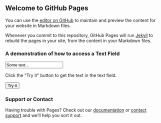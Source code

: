 ## Welcome to GitHub Pages

You can use the [editor on GitHub](https://github.com/AthanGriv/Test/edit/master/README.md) to maintain and preview the content for your website in Markdown files.

Whenever you commit to this repository, GitHub Pages will run [Jekyll](https://jekyllrb.com/) to rebuild the pages in your site, from the content in your Markdown files.

<!DOCTYPE html>
<html>
<body>

<h3>A demonstration of how to access a Text Field</h3>

<input type="text" id="myText" value="Some text...">

<p>Click the "Try it" button to get the text in the text field.</p>

<button onclick="myFunction()">Try it</button>

<p id="demo"></p>

<script>
function myFunction() {
  var x = document.getElementById("myText").value;
  document.getElementById("demo").innerHTML = x;
}
</script>

</body>
</html>


### Support or Contact

Having trouble with Pages? Check out our [documentation](https://help.github.com/categories/github-pages-basics/) or [contact support](https://github.com/contact) and we’ll help you sort it out.

